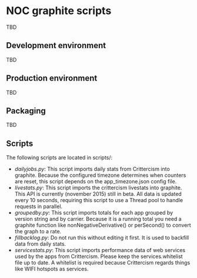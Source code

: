 # NOC graphite scripts

TBD

## Development environment

TBD

## Production environment

TBD

## Packaging

TBD

## Scripts

The following scripts are located in scripts/:

* _dailyjobs.py_:
    This script imports daily stats from Crittercism into graphite. Because the configured timezone determines
    when counters are reset, this script depends on the app_timezone.json config file.
* _livestats.py_:
    This script imports the crittercism livestats into graphite. This API is currently (november 2015) still in
    beta. All data is updated every 10 seconds, requiring this script to use a Thread pool to handle requests in
    parallel.
* _groupedby.py_:
    This script imports totals for each app grouped by version string and by carrier. Because it is a running
    total you need a graphite function like nonNegativeDerivative() or perSecond() to convert the graph to a rate.
* _fillbacklog.py_:
    Do not run this without editing it first. It is used to backfill data from daily stats.
* _servicestats.py_:
    This script imports performance data of web services used by the apps from Crittercism. Please keep the
    services.whitelist file up to date. A whitelist is required because Crittercism regards things like WIFI
    hotspots as services.
